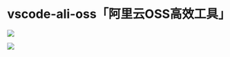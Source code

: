 # vscode-ali-oss「阿里云OSS高效工具」

<image src="https://pic2.zhimg.com/v2-69f9e1f6629fb4728486074742612185_b.gif"></image>

<image src="https://pic1.zhimg.com/v2-474456316e401df5c0bc17cc8b8346d4_b.gif"></image>
